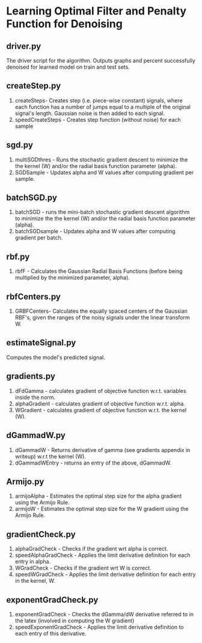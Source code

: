 # Learning Optimal Filter and Penalty Function for Denoising

## driver.py
The driver script for the algorithm. Outputs graphs and percent successfully denoised for learned model on train and test sets. 

##  createStep.py 
1. createSteps- Creates step (i.e. piece-wise constant) signals, where each function has a number of jumps equal to a multiple of the original signal's length. Gaussian noise is then added to each signal. 
2. speedCreateSteps - Creates step function (without noise) for each sample
                                            
## sgd.py
1. multiSGDthres - Runs the stochastic gradient descent to minimize the the kernel (W) and/or the radial basis function parameter (alpha). 
2. SGDSample - Updates alpha and W values after computing gradient per sample.

## batchSGD.py 
1. batchSGD - runs the mini-batch stochastic gradient descent algorithm to minimize the the kernel (W) and/or the radial basis function parameter (alpha). 
2. batchSGDsample - Updates alpha and W values after computing gradient per batch.

## rbf.py
1. rbfF - Calculates the Gaussian Radial Basis Functions (before being multiplied by the minimized parameter, alpha).

## rbfCenters.py                                                                                  
1. GRBFCenters- Calculates the equally spaced centers of the Gaussian RBF's, given the ranges of the noisy signals under the linear transform W.  

## estimateSignal.py
Computes the model's predicted signal.

## gradients.py
1. dFdGamma - calculates gradient of objective function w.r.t. variables inside the norm.
2. alphaGradient - calculates gradient of objective function w.r.t. alpha.
3. WGradient - calculates gradient of objective function w.r.t. the kernel (W).

## dGammadW.py
1. dGammadW - Returns derivative of gamma (see gradients appendix in writeup) w.r.t the kernel (W).
2. dGammadWEntry - returns an entry of the above, dGammadW.

## Armijo.py
1. armijoAlpha - Estimates the optimal step size for the alpha gradient using the Armijo Rule. 
2. armijoW - Estimates the optimal step size for the W gradient using the Armijo Rule. 

## gradientCheck.py
1. alphaGradCheck - Checks if the gradient wrt alpha is correct.
2. speedAlphaGradCheck - Applies the limit derivative definition for each entry in alpha.
2. WGradCheck - Checks if the gradient wrt W is correct.
3. speedWGradCheck - Applies the limit derivative definition for each entry in the kernel, W.

## exponentGradCheck.py
1. exponentGradCheck - Checks the dGamma/dW derivative referred to in the latex (involved in computing the W gradient)
2. speedExponentGradCheck - Applies the limit derivative definition to each entry of this derivative. 
